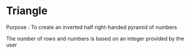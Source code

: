 # Triangle

Purpose : To create an inverted half right-handed pyramid of numbers

The number of rows and numbers is based on an integer provided by the user
